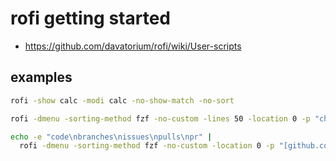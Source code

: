 # rofi getting started 
- https://github.com/davatorium/rofi/wiki/User-scripts

## examples
```sh
rofi -show calc -modi calc -no-show-match -no-sort

rofi -dmenu -sorting-method fzf -no-custom -lines 50 -location 0 -p "choose file"

echo -e "code\nbranches\nissues\npulls\npr" | 
  rofi -dmenu -sorting-method fzf -no-custom -location 0 -p "[github.com/${repo}] Choose action" 
```
